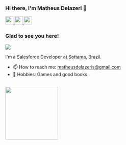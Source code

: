 ### Hi there, I'm Matheus Delazeri 👋


<a href="https://www.linkedin.com/in/matheus-delazeri-296702139/">
<img height="25em" src="https://img.shields.io/badge/LinkedIn-0077B5?style=for-the-badge&logo=linkedin&logoColor=white" />
</a>
<a href="https://www.instagram.com/matheus.delazeri/">
<img height="25em" src="https://img.shields.io/badge/Instagram-E4405F?style=for-the-badge&logo=instagram&logoColor=white" />
</a>
<a href="https://stackoverflow.com/users/14709132/matheus-delazeri?tab=profile">
<img height="25em" src="https://img.shields.io/badge/Stack_Overflow-FE7A16?style=for-the-badge&logo=stack-overflow&logoColor=white" />
</a>
    
### Glad to see you here!  
![](https://komarev.com/ghpvc/?username=matheus-delazeri)

I'm a Salesforce Developer at <a href="https://www.sottama.com/" target="_blank">Sottama</a>, Brazil.
<br>
- 📫 How to reach me: matheusdelazeris@gmail.com
- :speech_balloon: Hobbies: Games and good books
<br><br>
<a href="https://github.com/anuraghazra/github-readme-stats">
    <img height="165em" src="https://github-readme-stats.vercel.app/api?username=matheus-delazeri&show_icons=true&hide_border=true&count_private=true" />
</a>
